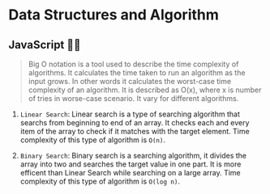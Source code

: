 # Data Structures and Algorithm

## JavaScript 🧑‍💻

>Big O notation is a tool used to describe the time complexity of algorithms. It calculates the time taken to run an algorithm as the input grows. In other words it calculates the worst-case time complexity of an algorithm. It is described as O(x), where x is number of tries in worse-case scenario. It vary for different algorithms.

1. `Linear Search`: Linear search is a type of searching algorithm that searchs from beginning to end of an array. It checks each and every item of the array to check if it matches with the target element. Time complexity of this type of algorithm is `O(n)`.

2. `Binary Search`: Binary search is a searching algorithm, it divides the array into two and searches the target value in one part. It is more efficent than Linear Search while searching on a large array. Time complexity of this type of algorithm is `O(log n)`.